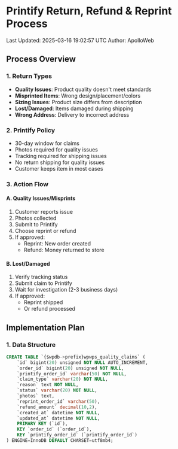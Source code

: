 # Printify Return, Refund & Reprint Process
Last Updated: 2025-03-16 19:02:57 UTC
Author: ApolloWeb

## Process Overview

### 1. Return Types
- **Quality Issues**: Product quality doesn't meet standards
- **Misprinted Items**: Wrong design/placement/colors
- **Sizing Issues**: Product size differs from description
- **Lost/Damaged**: Items damaged during shipping
- **Wrong Address**: Delivery to incorrect address

### 2. Printify Policy
- 30-day window for claims
- Photos required for quality issues
- Tracking required for shipping issues
- No return shipping for quality issues
- Customer keeps item in most cases

### 3. Action Flow

#### A. Quality Issues/Misprints
1. Customer reports issue
2. Photos collected
3. Submit to Printify
4. Choose reprint or refund
5. If approved:
   - Reprint: New order created
   - Refund: Money returned to store

#### B. Lost/Damaged
1. Verify tracking status
2. Submit claim to Printify
3. Wait for investigation (2-3 business days)
4. If approved:
   - Reprint shipped
   - Or refund processed

## Implementation Plan

### 1. Data Structure
```sql
CREATE TABLE `{$wpdb->prefix}wpwps_quality_claims` (
    `id` bigint(20) unsigned NOT NULL AUTO_INCREMENT,
    `order_id` bigint(20) unsigned NOT NULL,
    `printify_order_id` varchar(50) NOT NULL,
    `claim_type` varchar(20) NOT NULL,
    `reason` text NOT NULL,
    `status` varchar(20) NOT NULL,
    `photos` text,
    `reprint_order_id` varchar(50),
    `refund_amount` decimal(10,2),
    `created_at` datetime NOT NULL,
    `updated_at` datetime NOT NULL,
    PRIMARY KEY (`id`),
    KEY `order_id` (`order_id`),
    KEY `printify_order_id` (`printify_order_id`)
) ENGINE=InnoDB DEFAULT CHARSET=utf8mb4;